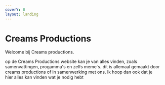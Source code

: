 ```yaml
---
coverY: 0
layout: landing
---
```


# Creams Productions

Welcome bij Creams productions.&#x20;

op de Creams Productions website kan je van alles vinden, zoals samenvattingen, progamma's en zelfs meme's. dit is allemaal gemaakt door creams productions of in samenwerking met ons. Ik hoop dan ook dat je hier alles kan vinden wat je nodig hebt
